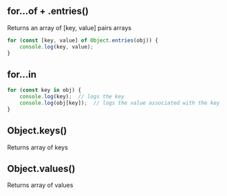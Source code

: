 ## for...of + .entries()
Returns an array of \[key, value\] pairs arrays
```jsx
for (const [key, value] of Object.entries(obj)) {
    console.log(key, value);
}
```
## for...in

```jsx
for (const key in obj) {
    console.log(key);  // logs the key
    console.log(obj[key]);  // logs the value associated with the key
}
```
## Object.keys()
Returns array of keys
## Object.values()
Returns array of values